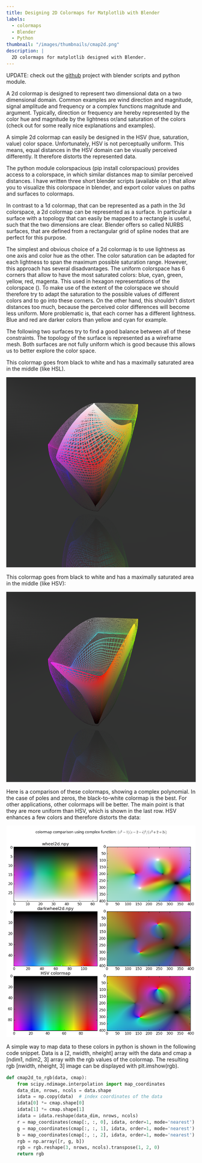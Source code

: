 ```yaml
---
title: Designing 2D Colormaps for Matplotlib with Blender
labels:
  - colormaps
  - Blender
  - Python
thumbnail: "/images/thumbnails/cmap2d.png"
description: |
  2D colormaps for matplotlib designed with Blender.  
---
```


UPDATE: check out the <a href="https://github.com/MMesch/cmap_builder.git">github</a> project with blender scripts and python module.

A 2d colormap is designed to represent two dimensional data on a two dimensional domain.
Common examples are wind direction and magnitude, signal amplitude and frequency or a complex functions magnitude and argument.
Typically, direction or frequency are hereby represented by the color hue and magnitude by the lightness or/and saturation of the colors
(check out <a href="http://peterkovesi.com/projects/colourmaps/ColourmapTheory/index.html"></a> for some really nice explanations and examples).

A simple 2d colormap can easily be designed in the HSV (hue, saturation, value) color space.
Unfortunately, HSV is not perceptually uniform.
This means, equal distances in the HSV domain can be visually perceived differently.
It therefore distorts the represented data.

The python module colorspacious (pip install colorspacious) provides access to a colorspace, in which similar distances map to similar perceived distances.
I have written three short blender scripts (available on <a href="www.github.com/mmesch/cmap_builder"></a>) that allow you to visualize this colorspace in blender, and export color values on paths and surfaces to colormaps.

In contrast to a 1d colormap, that can be represented as a path in the 3d colorspace, a 2d colormap can be represented as a surface.
In particular a surface with a topology that can easily be mapped to a rectangle is useful, such that the two dimensions are clear.
Blender offers so called NURBS surfaces, that are defined from a rectangular grid of spline nodes that are perfect for this purpose.

The simplest and obvious choice of a 2d colormap is to use lightness as one axis and color hue as the other.
The color saturation can be adapted for each lightness to span the maximum possible saturation range.
However, this approach has several disadvantages.
The uniform colorspace has 6 corners that allow to have the most saturated colors: blue, cyan, green, yellow, red, magenta.
This used in hexagon representations of the colorspace (<a href="https://en.wikipedia.org/wiki/HSL_and_HSV"></a>).
To make use of the extent of the colorspace we should therefore try to adapt the saturation to the possible values of different colors and to go into these corners.
On the other hand, this shouldn't distort distances too much, because the perceived color differences will become less uniform.
More problematic is, that each corner has a different lightness.
Blue and red are darker colors than yellow and cyan for example.

The following two surfaces try to find a good balance between all of these constraints.
The topology of the surface is represented as a wireframe mesh.
Both surfaces are not fully uniform which is good because this allows us to better explore the color space.

This colormap goes from black to white and has a maximally saturated area in the middle (like HSL).

<img src="/images/posts/cmap-wheel2d.png"/>

This colormap goes from black to white and has a maximally saturated area in the middle (like HSV):

<img src="/images/posts/cmap-darkwheel2d.png"/>

Here is a comparison of these colormaps, showing a complex polynomial.
In the case of poles and zeros, the black-to-white colormap is the best.
For other applications, other colormaps will be better.
The main point is that they are more uniform than HSV, which is shown in the last row.
HSV enhances a few colors and therefore distorts the data:

<img src="/images/posts/cmap-poles_and_zeros.png"/>

A simple way to map data to these colors in python is shown in the following code snippet.
Data is a [2, nwidth, nheight] array with the data and cmap a [ndim1, ndim2, 3] array with the rgb values of the colormap.
The resulting rgb [nwidth, nheight, 3] image can be displayed with plt.imshow(rgb).

```python
def cmap2d_to_rgb(data, cmap):
    from scipy.ndimage.interpolation import map_coordinates
    data_dim, nrows, ncols = data.shape
    idata = np.copy(data)  # index coordinates of the data
    idata[0] *= cmap.shape[0]
    idata[1] *= cmap.shape[1]
    idata = idata.reshape(data_dim, nrows, ncols)
    r = map_coordinates(cmap[:, :, 0], idata, order=1, mode='nearest')
    g = map_coordinates(cmap[:, :, 1], idata, order=1, mode='nearest')
    b = map_coordinates(cmap[:, :, 2], idata, order=1, mode='nearest')
    rgb = np.array([r, g, b])
    rgb = rgb.reshape(3, nrows, ncols).transpose(1, 2, 0)
    return rgb
```
